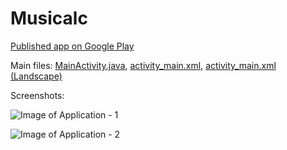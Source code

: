 # Musicalc

[Published app on Google Play](https://play.google.com/store/apps/details?id=com.sagar.calculator)

Main files: [MainActivity.java](/app/src/main/java/com/example/calculator/MainActivity.java), [activity_main.xml](/app/src/main/res/layout/activity_main.xml), [activity_main.xml (Landscape)](/app/src/main/res/layout-land/activity_main.xml)

Screenshots:

![Image of Application - 1](https://lh3.googleusercontent.com/fD2ntoRN3wHi5jH9q0cvP8oQV7YRlvhuyfqj2KwDQoWCJ-NMG17U5q0L_0JEHxx9LA=w1600-h789-rw)

![Image of Application - 2](https://lh3.googleusercontent.com/DyXtI39PVXcSTJXhAdOxHYJE5V-8GQSwVPU0Wr2wZ78J7Og9_2FYW2FwXK7KeL-6b1Q=w1600-h789-rw)